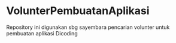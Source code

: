 # VolunterPembuatanAplikasi
Repository ini digunakan sbg sayembara pencarian volunter untuk pembuatan aplikasi Dicoding
